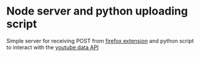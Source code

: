 # Node server and python uploading script
Simple server for receiving POST from [firefox extension](https://github.com/EdvardSire/uploader-plugin) and python script to interact with the [youtube data API](https://developers.google.com/youtube/v3/getting-started)
